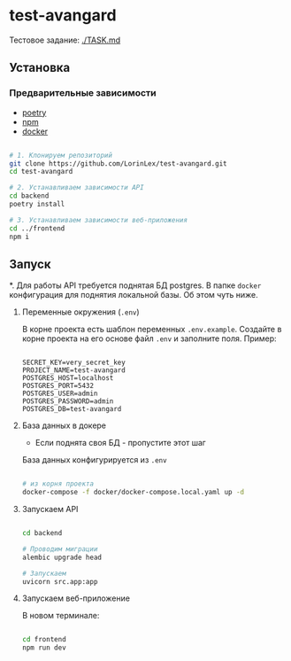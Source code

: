 # test-avangard

Тестовое задание: [./TASK.md](./TASK.md)

## Установка

### Предварительные зависимости

- [poetry](https://python-poetry.org/docs/#installing-with-the-official-installer)
- [npm](https://docs.npmjs.com/downloading-and-installing-node-js-and-npm)
- [docker](https://docs.docker.com/engine/install/)

```bash

# 1. Клонируем репозиторий
git clone https://github.com/LorinLex/test-avangard.git
cd test-avangard

# 2. Устанавливаем зависимости API
cd backend
poetry install

# 3. Устанавливаем зависимости веб-приложения
cd ../frontend
npm i

```

## Запуск

*. Для работы API требуется поднятая БД postgres. В папке `docker` конфигурация для поднятия локальной базы. Об этом чуть ниже.

1. Переменные окружения (`.env`)

    В корне проекта есть шаблон переменных `.env.example`. Создайте в корне проекта на его основе файл `.env` и заполните поля. Пример:

    ```env

    SECRET_KEY=very_secret_key
    PROJECT_NAME=test-avangard
    POSTGRES_HOST=localhost
    POSTGRES_PORT=5432
    POSTGRES_USER=admin
    POSTGRES_PASSWORD=admin
    POSTGRES_DB=test-avangard

    ```

2. База данных в докере

    * Если поднята своя БД - пропустите этот шаг

    База данных конфигурируется из `.env`

    ```bash

    # из корня проекта
    docker-compose -f docker/docker-compose.local.yaml up -d

    ```

3. Запускаем API

    ```bash

    cd backend

    # Проводим миграции
    alembic upgrade head

    # Запускаем
    uvicorn src.app:app

    ```

4. Запускаем веб-приложение

    В новом терминале:

    ```bash

    cd frontend
    npm run dev

    ```
